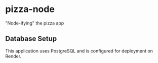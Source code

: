 # pizza-node
"Node-ifying" the pizza app

## Database Setup

This application uses PostgreSQL and is configured for deployment on Render.
